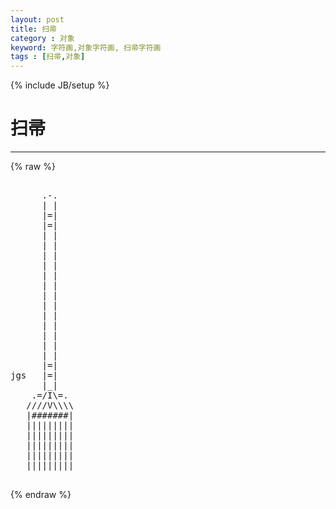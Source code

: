 ```yaml
---
layout: post
title: 扫帚
category : 对象
keyword: 字符画,对象字符画, 扫帚字符画
tags : [扫帚,对象]
---
```

{% include JB/setup %}
# 扫帚
---
{% raw %}
<pre>

      .-.
      | |
      |=|
      |=|
      | |
      | |
      | |
      | |
      | |
      | |
      | |
      | |
      | |
      | |
      | |
      | |
      | |
      |=|
jgs   |=|
      |_|
    .=/I\=.
   ////V\\\\
   |#######|
   |||||||||
   |||||||||
   |||||||||
   |||||||||
   |||||||||
 </pre>
{% endraw %}
